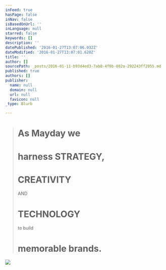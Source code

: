 ```yaml
---
inFeed: true
hasPage: false
inNav: false
isBasedOnUrl: ''
inLanguage: null
starred: false
keywords: []
description: ''
datePublished: '2016-01-27T13:07:06.032Z'
dateModified: '2016-01-27T13:07:01.620Z'
title: ''
author: []
sourcePath: _posts/2016-01-11-b93d4ed3-7ab8-4f0b-802a-292243ff2055.md
published: true
authors: []
publisher:
  name: null
  domain: null
  url: null
  favicon: null
_type: Blurb

---
```

> # As Mayday we 
> 
> # harness STRATEGY, 
> 
> # CREATIVITY
> AND 
> 
> # TECHNOLOGY
> to build 
> 
> # memorable brands.

![](https://s3-us-west-2.amazonaws.com/the-grid-img/p/05ba9d6f4bb4760aaf93694f4a8b95c8d0f7f7dc.jpg)